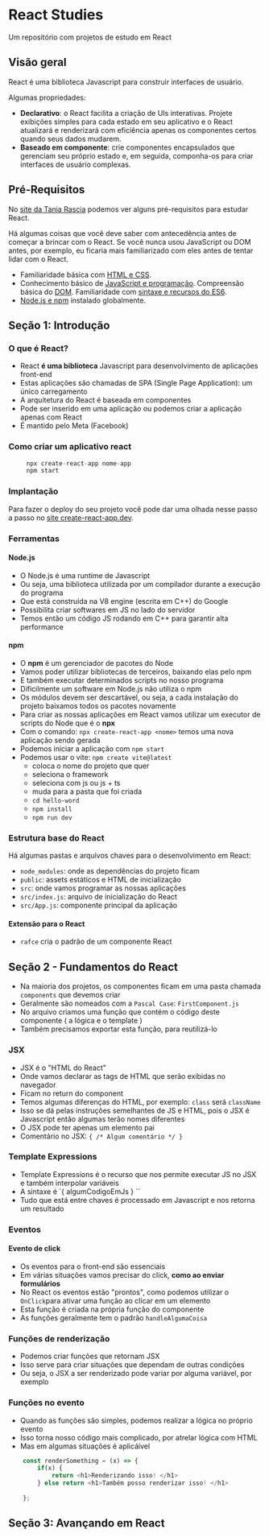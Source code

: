 # React Studies

Um repositório com projetos de estudo em React

## Visão geral

React é uma biblioteca Javascript para construir interfaces de usuário.

Algumas propriedades:

- **Declarativo**: o React facilita a criação de UIs interativas. Projete exibições simples para cada estado em seu aplicativo e o React atualizará e renderizará com eficiência apenas os componentes certos quando seus dados mudarem.
- **Baseado em componente**: crie componentes encapsulados que gerenciam seu próprio estado e, em seguida, componha-os para criar interfaces de usuário complexas.

## Pré-Requisitos

No [site da Tania Rascia](https://www.taniarascia.com/getting-started-with-react/) podemos ver alguns pré-requisitos para estudar React.

Há algumas coisas que você deve saber com antecedência antes de começar a brincar com o React. Se você nunca usou JavaScript ou DOM antes, por exemplo, eu ficaria mais familiarizado com eles antes de tentar lidar com o React.

- Familiaridade básica com [HTML e CSS](https://www.internetingishard.com/).
- Conhecimento básico de [JavaScript e programação](https://www.digitalocean.com/community/tutorial_series/how-to-code-in-javascript).
  Compreensão básica do [DOM](https://www.taniarascia.com/introduction-to-the-dom/).
  Familiaridade com [sintaxe e recursos do ES6](https://www.taniarascia.com/es6-syntax-and-feature-overview/).
- [Node.js e npm](https://www.taniarascia.com/how-to-install-and-use-node-js-and-npm-mac-and-windows/) instalado globalmente.

## Seção 1: Introdução

### O que é React?

- React **é uma biblioteca** Javascript para desenvolvimento de aplicações front-end
- Estas aplicações são chamadas de SPA (Single Page Application): um único carregamento
- A arquitetura do React é baseada em componentes
- Pode ser inserido em uma aplicação ou podemos criar a aplicação apenas com React
- É mantido pelo Meta (Facebook)

### Como criar um aplicativo react

```javascript
     npx create-react-app nome-app
     npm start
```

### Implantação

Para fazer o deploy do seu projeto você pode dar uma olhada nesse passo a passo no [site create-react-app.dev](https://create-react-app.dev/docs/deployment/).

### Ferramentas

#### Node.js

- O Node.js é uma runtime de Javascript
- Ou seja, uma biblioteca utilizada por um compilador durante a execução do programa
- Que está construída na V8 engine (escrita em C++) do Google
- Possibilita criar softwares em JS no lado do servidor
- Temos então um código JS rodando em C++ para garantir alta performance

#### npm

- O **npm** é um gerenciador de pacotes do Node
- Vamos poder utilizar bibliotecas de terceiros, baixando elas pelo npm
- E também executar determinados scripts no nosso programa
- Dificilmente um software em Node.js não utiliza o npm
- Os módulos devem ser descartável, ou seja, a cada instalação do projeto baixamos todos os pacotes novamente
- Para criar as nossas aplicações em React vamos utilizar um executor de scripts do Node que é o **npx**
- Com o comando: `npx create-react-app <nome>` temos uma nova aplicação sendo gerada
- Podemos iniciar a aplicação com `npm start`
- Podemos usar o vite: `npm create vite@latest`
  - coloca o nome do projeto que quer 
  - seleciona o framework 
  - seleciona com js ou js + ts 
  - muda para a pasta que foi criada 
  - `cd hello-word`
  - `npm install`
  - `npm run dev`

### Estrutura base do React

Há algumas pastas e arquivos chaves para o desenvolvimento em React:

- `node_modules`: onde as dependências do projeto ficam
- `public`: assets estáticos e HTML de inicialização
- `src`: onde vamos programar as nossas aplicações
- `src/index.js`: arquivo de inicialização do React
- `src/App.js`: componente principal da aplicação

#### Extensão para o React

- `rafce` cria o padrão de um componente React

## Seção 2 - Fundamentos do React

- Na maioria dos projetos, os componentes ficam em uma pasta chamada `components` que devemos criar
- Geralmente são nomeados com a `Pascal Case`: `FirstComponent.js`
- No arquivo criamos uma função que contém o código deste componente ( a lógica e o template )
- Também precisamos exportar esta função, para reutilizá-lo

### JSX

- JSX é o "HTML do React"
- Onde vamos declarar as tags de HTML que serão exibidas no navegador
- Ficam no return do component
- Temos algumas diferenças do HTML, por exemplo: `class` será `className`
- Isso se dá pelas instruções semelhantes de JS e HTML, pois o JSX é Javascript então algumas terão nomes diferentes
- O JSX pode ter apenas um elemento pai
- Comentário no JSX: `{ /* Algum comentário */ }`

### Template Expressions

- Template Expressions é o recurso que nos permite executar JS no JSX e também interpolar variáveis
- A sintaxe é `{ algumCodigoEmJs } ``
- Tudo que está entre chaves é processado em Javascript e nos retorna um resultado

### Eventos

#### Evento de click

- Os eventos para o front-end são essenciais
- Em várias situações vamos precisar do click, **como ao enviar formulários**
- No React os eventos estão "prontos", como podemos utilizar o `OnClick`para ativar uma função ao clicar em um elemento
- Esta função é criada na própria função do componente
- As funções geralmente tem o padrão `handleAlgumaCoisa`

### Funções de renderização

- Podemos criar funções que retornam JSX
- Isso serve para criar situações que dependam de outras condições
- Ou seja, o JSX a ser renderizado pode variar por alguma variável, por exemplo

### Funções no evento 
- Quando as funções são simples, podemos realizar a lógica no próprio evento
- Isso torna nosso código mais complicado, por atrelar lógica com HTML 
- Mas em algumas situações é aplicáivel 

```js
    const renderSomething = (x) => {
        if(x) {
            return <h1>Renderizando isso! </h1>
        } else return <h1>Também posso renderizar isso! </h1>
                
    };
```
## Seção 3: Avançando em React 